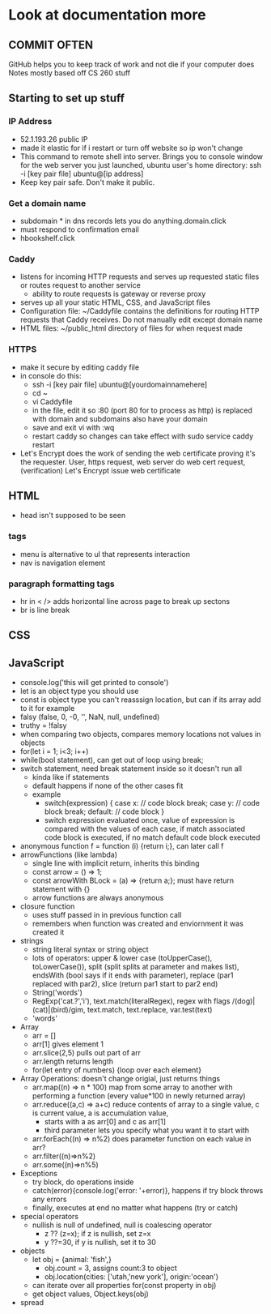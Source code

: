 # Look at documentation more
## COMMIT OFTEN
GitHub helps you to keep track of work and not die if your computer does
Notes mostly based off CS 260 stuff

## Starting to set up stuff

### IP Address
- 52.1.193.26 public IP
- made it elastic for if i restart or turn off website so ip won't change
- This command to remote shell into server. Brings you to console window for the web server you just launched, ubuntu user's home directory: ssh -i [key pair file] ubuntu@[ip address]
- Keep key pair safe. Don't make it public. 

### Get a domain name
- subdomain * in dns records lets you do anything.domain.click
- must respond to confirmation email
- hbookshelf.click

### Caddy
- listens for incoming HTTP requests and serves up requested static files or routes request to another service
  - ability to route requests is gateway or reverse proxy
- serves up all your static HTML, CSS, and JavaScript files
- Configuration file: ~/Caddyfile contains the definitions for routing HTTP requests that Caddy receives. Do not manually edit except domain name
- HTML files: ~/public_html directory of files for when request made

### HTTPS
- make it secure by editing caddy file
- in console do this:
  - ssh -i [key pair file] ubuntu@[yourdomainnamehere]
  - cd ~
  - vi Caddyfile
  - in the file, edit it so :80 (port 80 for to process as http) is replaced with domain and subdomains also have your domain
  - save and exit vi with :wq
  - restart caddy so changes can take effect with sudo service caddy restart
- Let's Encrypt does the work of sending the web certificate proving it's the requester. User, https request, web server do web cert request, (verification) Let's Encrypt issue web certificate


## HTML
- head isn't supposed to be seen
### tags
- menu is alternative to ul that represents interaction
- nav is navigation element
### paragraph formatting tags
- hr in < /> adds horizontal line across page to break up sectons
- br is line break

## CSS

## JavaScript
- console.log('this will get printed to console')
- let is an object type you should use
- const is object type you can't reasssign location, but can if its array add to it for example
- falsy (false, 0, -0, '', NaN, null, undefined)
- truthy = !falsy
- when comparing two objects, compares memory locations not values in objects
- for(let i = 1; i<3; i++)
- while(bool statement), can get out of loop using break;
- switch statement, need break statement inside so it doesn't run all
  - kinda like if statements 
  - default happens if none of the other cases fit
  - example
    - switch(expression) {
        case x:
          // code block
          break;
        case y:
          // code block
          break;
        default:
          // code block
      }
    - switch expression evaluated once, value of expression is compared with the values of each case, if match associated code block is executed, if no match default code block executed
- anonymous function f = function (i) {return i;}, can later call f 
- arrowFunctions (like lambda)
  - single line with implicit return, inherits this binding
  - const arrow = () => 1;
  - const arrowWith BLock = (a) => {return a;}; must have return statement with {}
  - arrow functions are always anonymous
- closure function
  - uses stuff passed in in previous function call
  - remembers when function was created and enviornment it was created it
- strings
  - string literal syntax or string object
  - lots of operators: upper & lower case (toUpperCase(), toLowerCase()), split (split splits at parameter and makes list), endsWith (bool says if it ends with parameter), replace (par1 replaced with par2), slice (return par1 start to par2 end)
  - String('words')
  - RegExp('cat.?','i'), text.match(literalRegex), regex with flags /(dog)|(cat)|(bird)/gim, text.match, text.replace, var.test(text)
  - 'words'
- Array
  - arr = []
  - arr[1] gives element 1
  - arr.slice(2,5) pulls out part of arr
  - arr.length returns length
  - for(let entry of numbers) {loop over each element}
- Array Operations: doesn't change origial, just returns things
  - arr.map((n) => n * 100) map from some array to another with performing a function (every value*100 in newly returned array)
  - arr.reduce((a,c) => a+c) reduce contents of array to a single value, c is current value, a is accumulation value, 
    - starts with a as arr[0] and c as arr[1]
    - third parameter lets you specify what you want it to start with
  - arr.forEach((n) => n%2) does parameter function on each value in arr?
  - arr.filter((n)=>n%2)
  - arr.some((n)=>n%5)
- Exceptions
  - try block, do operations inside
  - catch(error){console.log('error: '+error)}, happens if try block throws any errors
  - finally, executes at end no matter what happens (try or catch)
- special operators
  - nullish is null of undefined, null is coalescing operator
    - z ?? (z=x); if z is nullish, set z=x
    - y ??=30, if y is nullish, set it to 30
- objects
  - let obj = {animal: 'fish',}
    - obj.count = 3, assigns count:3 to object
    - obj.location(cities: ['utah,'new york'], origin:'ocean')
  - can iterate over all properties for(const property in obj)
  - get object values, Object.keys(obj)
- spread